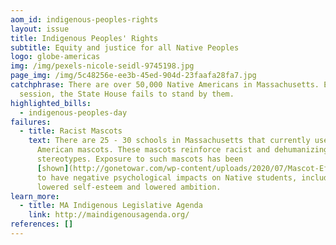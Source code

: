 ```yaml
---
aom_id: indigenous-peoples-rights
layout: issue
title: Indigenous Peoples' Rights
subtitle: Equity and justice for all Native Peoples
logo: globe-americas
img: /img/pexels-nicole-seidl-9745198.jpg
page_img: /img/5c48256e-ee3b-45ed-904d-23faafa28fa7.jpg
catchphrase: There are over 50,000 Native Americans in Massachusetts. Every
  session, the State House fails to stand by them.
highlighted_bills:
  - indigenous-peoples-day
failures:
  - title: Racist Mascots
    text: There are 25 - 30 schools in Massachusetts that currently use Native
      American mascots. These mascots reinforce racist and dehumanizing
      stereotypes. Exposure to such mascots has been
      [shown](http://gonetowar.com/wp-content/uploads/2020/07/Mascot-Effects.pdf)
      to have negative psychological impacts on Native students, including
      lowered self-esteem and lowered ambition.
learn_more:
  - title: MA Indigenous Legislative Agenda
    link: http://maindigenousagenda.org/
references: []
---
```

